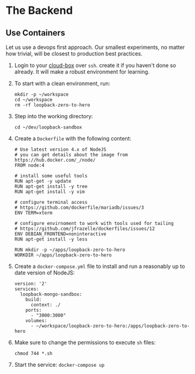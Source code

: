 # The Backend

## Use Containers

Let us use a devops first approach. Our smallest experiments, no matter how trivial, will be closest to production best practices.

1. Login to your [cloud-box](../setup.md) over `ssh`. create it if you haven't done so already. It will make a robust environment for learning.
1. To start with a clean environment, run:
   ```
   mkdir -p ~/workspace
   cd ~/workspace
   rm -rf loopback-zero-to-hero
   ```
1. Step into the working directory:
   ```
   cd ~/dev/loopback-sandbox
   ```
1. Create a `Dockerfile` with the following content:

   ```
   # Use latest version 4.x of NodeJS
   # you can get details about the image from https://hub.docker.com/_/node/
   FROM node:4

   # install some useful tools
   RUN apt-get -y update
   RUN apt-get install -y tree
   RUN apt-get install -y vim

   # configure terminal access
   # https://github.com/dockerfile/mariadb/issues/3
   ENV TERM=xterm

   # configure envirnoment to work with tools used for tailing
   # https://github.com/jfrazelle/dockerfiles/issues/12
   ENV DEBIAN_FRONTEND=noninteractive
   RUN apt-get install -y less

   RUN mkdir -p ~/apps/loopback-zero-to-hero
   WORKDIR ~/apps/loopback-zero-to-hero
   ```

1. Create a `docker-compose.yml` file to install and run a reasonably up to date version of NodeJS:
   ```
   version: '2'
   services:
     loopback-mongo-sandbox:
       build:
         context: ./
       ports:
         - "3000:3000"
       volumes:
         - ~/workspace/loopback-zero-to-hero:/apps/loopback-zero-to-hero
   ```
1. Make sure to change the permissions to execute `sh` files:
   ```
   chmod 744 *.sh
   ```
1. Start the service: `docker-compose up`
